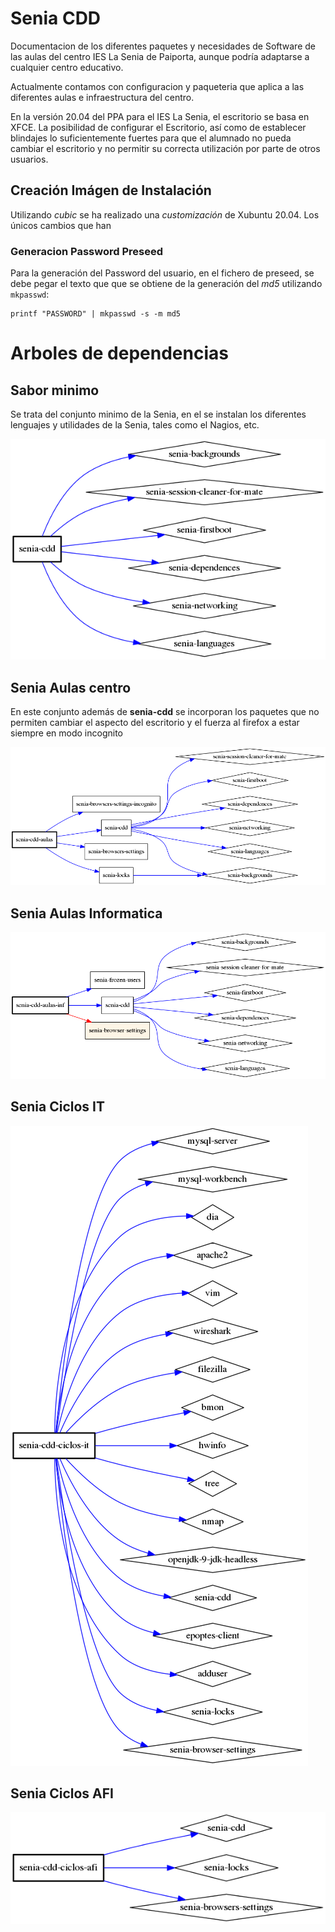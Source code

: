 # Senia CDD 

Documentacion de los diferentes paquetes y necesidades de Software de las aulas del centro
IES La Senia de Paiporta, aunque podría adaptarse a cualquier centro educativo. 

Actualmente contamos con configuracion y paqueteria que aplica a las diferentes aulas e infraestructura
del centro.

En la versión 20.04 del PPA para el IES La Senia, el escritorio se basa en XFCE. La posibilidad de configurar el Escritorio, así como de establecer blindajes lo suficientemente fuertes para que el alumnado no pueda cambiar el escritorio y no permitir su correcta utilización por parte de otros usuarios.

## Creación Imágen de Instalación

Utilizando *cubic* se ha realizado una *customización* de Xubuntu 20.04. Los únicos cambios que han 




### Generacion Password Preseed

Para la generación del Password del usuario, en el fichero de preseed, se debe pegar el texto que que se obtiene de 
la generación del *md5* utilizando `mkpasswd`:

```shell
printf "PASSWORD" | mkpasswd -s -m md5
```

# Arboles de dependencias

## Sabor minimo

Se trata del conjunto minimo de la Senia, en el se instalan los diferentes lenguajes y utilidades
de la Senia, tales como el Nagios, etc.

![Senia CDD](docs/imgs/senia-cdd.png)


## Senia Aulas centro

En este conjunto además de **senia-cdd** se incorporan los paquetes que no permiten cambiar el aspecto
del escritorio y el fuerza al firefox a estar siempre en modo incognito

![Senia CDD Aulas](docs/imgs/senia-cdd-aulas.png)

## Senia Aulas Informatica 

![Senia CDD Aulas INF](docs/imgs/senia-cdd-aulas-inf.png)


## Senia Ciclos IT

![Senia CDD Ciclos IT](docs/imgs/senia-cdd-ciclos-it.png)

## Senia Ciclos AFI

![Senia CDD Ciclos AFI](docs/imgs/senia-cdd-ciclos-afi.png)


